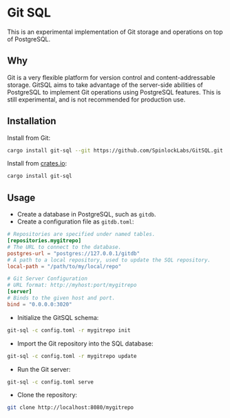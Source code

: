 # Git SQL

This is an experimental implementation of Git storage and operations on top of PostgreSQL.

## Why

Git is a very flexible platform for version control and content-addressable storage.
GitSQL aims to take advantage of the server-side abilities of PostgreSQL to implement
Git operations using PostgreSQL features. This is still experimental, and is not
recommended for production use.

## Installation

Install from Git:

```bash
cargo install git-sql --git https://github.com/SpinlockLabs/GitSQL.git
```

Install from [crates.io](https://crates.io):

```bash
cargo install git-sql
```

## Usage

- Create a database in PostgreSQL, such as `gitdb`.
- Create a configuration file as `gitdb.toml`:

```toml
# Repositories are specified under named tables.
[repositories.mygitrepo]
# The URL to connect to the database.
postgres-url = "postgres://127.0.0.1/gitdb"
# A path to a local repository, used to update the SQL repository.
local-path = "/path/to/my/local/repo"

# Git Server Configuration
# URL format: http://myhost:port/mygitrepo
[server]
# Binds to the given host and port.
bind = "0.0.0.0:3020"
```

- Initialize the GitSQL schema:

```bash
git-sql -c config.toml -r mygitrepo init
```

- Import the Git repository into the SQL database:

```bash
git-sql -c config.toml -r mygitrepo update
```

- Run the Git server:

```bash
git-sql -c config.toml serve
```

- Clone the repository:

```bash
git clone http://localhost:8080/mygitrepo
```
